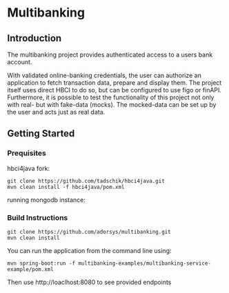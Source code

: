 # Multibanking

## Introduction
The multibanking project provides authenticated access to a users bank account. 

With validated online-banking credentials, the user can authorize an application to fetch transaction data, prepare and display them. The project itself uses direct HBCI to do so, but can be configured to use figo or finAPI. Furthermore, it is possible to test the functionality of this project not only with real- but with fake-data (mocks). The mocked-data can be set up by the user and acts just as real data. 


## Getting Started

### Prequisites

hbci4java fork: 
 ```
 git clone https://github.com/tadschik/hbci4java.git
 mvn clean install -f hbci4java/pom.xml
 ```
running mongodb instance:

### Build Instructions
 ```
 git clone https://github.com/adorsys/multibanking.git
 mvn clean install
  ```


 You can run the application from the command line using:
 
```
mvn spring-boot:run -f multibanking-examples/multibanking-service-example/pom.xml
```

Then use http://loaclhost:8080 to see provided endpoints
